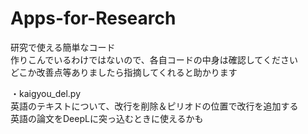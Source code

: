 # Apps-for-Research
研究で使える簡単なコード<br>
作りこんでいるわけではないので、各自コードの中身は確認してください<br>
どこか改善点等ありましたら指摘してくれると助かります

・kaigyou_del.py<br>
英語のテキストについて、改行を削除＆ピリオドの位置で改行を追加する<br>
英語の論文をDeepLに突っ込むときに使えるかも

